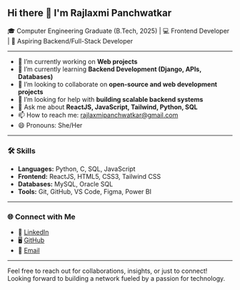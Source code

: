## Hi there 👋 I'm Rajlaxmi Panchwatkar  

🎓 Computer Engineering Graduate (B.Tech, 2025) | 💻 Frontend Developer | 🚀 Aspiring Backend/Full-Stack Developer  

---

- 🔭 I’m currently working on **Web projects**  
- 🌱 I’m currently learning **Backend Development (Django, APIs, Databases)**  
- 👯 I’m looking to collaborate on **open-source and web development projects**  
- 🤔 I’m looking for help with **building scalable backend systems**  
- 💬 Ask me about **ReactJS, JavaScript, Tailwind, Python, SQL**  
- 📫 How to reach me: [rajlaxmipanchwatkar@gmail.com](mailto:rajlaxmipanchwatkar@gmail.com)  
- 😄 Pronouns: She/Her  

---

### 🛠️ Skills  
- **Languages:** Python, C, SQL, JavaScript  
- **Frontend:** ReactJS, HTML5, CSS3, Tailwind CSS  
- **Databases:** MySQL, Oracle SQL
- **Tools:** Git, GitHub, VS Code, Figma, Power BI  

---

### 🌐 Connect with Me  
- 💼 [LinkedIn](https://www.linkedin.com/in/rajlaxmisp/)  
- 🖥️ [GitHub](https://github.com/Rajlaxmi25)  
- 📧 [Email](mailto:rajlaxmipanchwatkar@gmail.com)

---

Feel free to reach out for collaborations, insights, or just to connect! Looking forward to building a network fueled by a passion for technology.
